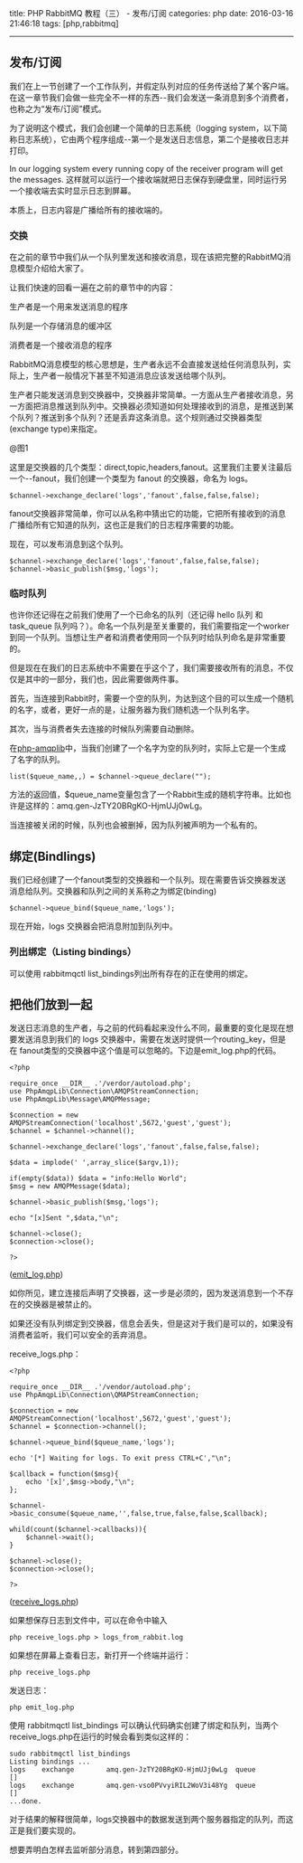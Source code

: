 title: PHP RabbitMQ 教程（三） - 发布/订阅
categories: php
date: 2016-03-16 21:46:18
tags:  [php,rabbitmq]

---

## 发布/订阅

我们在上一节创建了一个工作队列，并假定队列对应的任务传送给了某个客户端。在这一章节我们会做一些完全不一样的东西--我们会发送一条消息到多个消费者，也称之为“发布/订阅”模式。

为了说明这个模式，我们会创建一个简单的日志系统（logging system，以下简称日志系统），它由两个程序组成--第一个是发送日志信息，第二个是接收日志并打印。

In our logging system every running copy of the receiver program will get the messages. 这样就可以运行一个接收端就把日志保存到硬盘里，同时运行另一个接收端去实时显示日志到屏幕。

本质上，日志内容是广播给所有的接收端的。

### 交换
在之前的章节中我们从一个队列里发送和接收消息，现在该把完整的RabbitMQ消息模型介绍给大家了。

让我们快速的回看一遍在之前的章节中的内容：

生产者是一个用来发送消息的程序

队列是一个存储消息的缓冲区

消费者是一个接收消息的程序

RabbitMQ消息模型的核心思想是，生产者永远不会直接发送给任何消息队列，实际上，生产者一般情况下甚至不知道消息应该发送给哪个队列。

生产者只能发送消息到交换器中，交换器非常简单。一方面从生产者接收消息，另一方面把消息推送到队列中。交换器必须知道如何处理接收到的消息，是推送到某个队列？推送到多个队列？还是丢弃这条消息。这个规则通过交换器类型(exchange type)来指定。

@图1

这里是交换器的几个类型：direct,topic,headers,fanout。这里我们主要关注最后一个--fanout，我们创建一个类型为 fanout 的交换器，命名为 logs。

```
$channel->exchange_declare('logs','fanout',false,false,false);
```

fanout交换器非常简单，你可以从名称中猜出它的功能，它把所有接收到的消息广播给所有它知道的队列，这也正是我们的日志程序需要的功能。

现在，可以发布消息到这个队列。

```
$channel->exchange_declare('logs','fanout',false,false,false);
$channel->basic_publish($msg,'logs');
```

### 临时队列

也许你还记得在之前我们使用了一个已命名的队列（还记得 hello 队列 和 task_queue 队列吗？）。命名一个队列是至关重要的，我们需要指定一个worker到同一个队列。当想让生产者和消费者使用同一个队列时给队列命名是非常重要的。

但是现在在我们的日志系统中不需要在乎这个了，我们需要接收所有的消息，不仅仅是其中的一部分，我们也，因此需要做两件事。

首先，当连接到Rabbit时，需要一个空的队列，为达到这个目的可以生成一个随机的名字，或者，更好一点的是，让服务器为我们随机选一个队列名字。

其次，当与消费者失去连接的时候队列需要自动删除。

在[php-amqplib](https://github.com/php-amqplib/php-amqplib)中，当我们创建了一个名字为空的队列时，实际上它是一个生成了名字的队列。

```
list($queue_name,,) = $channel->queue_declare("");
```

方法的返回值，$queue_name变量包含了一个Rabbit生成的随机字符串。比如也许是这样的：amq.gen-JzTY20BRgKO-HjmUJj0wLg。

当连接被关闭的时候，队列也会被删掉，因为队列被声明为一个私有的。

## 绑定(Bindlings)


我们已经创建了一个fanout类型的交换器和一个队列。现在需要告诉交换器发送消息给队列。交换器和队列之间的关系称之为绑定(binding)

```
$channel->queue_bind($queue_name,'logs');
```

现在开始，logs 交换器会把消息附加到队列中。

### 列出绑定（Listing bindings）

可以使用 rabbitmqctl list_bindings列出所有存在的正在使用的绑定。

## 把他们放到一起

发送日志消息的生产者，与之前的代码看起来没什么不同，最重要的变化是现在想要发送消息到我们的 logs 交换器中，需要在发送时提供一个routing_key，但是在 fanout类型的交换器中这个值是可以忽略的。下边是emit_log.php的代码。

```
<?php

require_once __DIR__ .'/verdor/autoload.php';
use PhpAmqpLib\Connection\AMQPStreamConnection;
use PhpAmqpLib\Message\AMQPMessage;

$connection = new AMQPStreamConnection('localhost',5672,'guest','guest');
$channel = $channel->channel();

$channel->exchange_declare('logs','fanout',false,false,false);

$data = implode(' ',array_slice($argv,1));

if(empty($data)) $data = "info:Hello World";
$msg = new AMQPMessage($data);

$channel->basic_publish($msg,'logs');

echo "[x]Sent ",$data,"\n";

$channel->close();
$connection->close();

?>
```
([emit_log.php](https://github.com/rabbitmq/rabbitmq-tutorials/blob/master/php/emit_log.php))

如你所见，建立连接后声明了交换器，这一步是必须的，因为发送消息到一个不存在的交换器是被禁止的。

如果还没有队列绑定到交换器，信息会丢失，但是这对于我们是可以的，如果没有消费者监听，我们可以安全的丢弃消息。

receive_logs.php：

```
<?php

require_once __DIR__ .'/vendor/autoload.php';
use PhpAmqpLib\Connection\QMAPStreamConnection;

$connection = new AMQPStreamConnection('localhost',5672,'guest','guest');
$channel = $connection->channel();

$channel->queue_bind($queue_name,'logs');

echo '[*] Waiting for logs. To exit press CTRL+C',"\n";

$callback = function($msg){
	echo '[x]',$msg->body,"\n";
};

$channel->basic_consume($queue_name,'',false,true,false,false,$callback);

whild(count($channel->callbacks)){
	$channel->wait();
}

$channel->close();
$connection->close();

?>
```
([receive_logs.php](https://github.com/rabbitmq/rabbitmq-tutorials/blob/master/php/receive_logs.php))

如果想保存日志到文件中，可以在命令中输入

```
php receive_logs.php > logs_from_rabbit.log
```

如果想在屏幕上查看日志，新打开一个终端并运行：

```
php receive_logs.php
```

发送日志：

```
php emit_log.php
```

使用 rabbitmqctl list_bindings 可以确认代码确实创建了绑定和队列，当两个receive_logs.php在运行的时候会看到类似这样的：

```
sudo rabbitmqctl list_bindings
Listing bindings ...
logs    exchange        amq.gen-JzTY20BRgKO-HjmUJj0wLg  queue           []
logs    exchange        amq.gen-vso0PVvyiRIL2WoV3i48Yg  queue           []
...done.

```

对于结果的解释很简单，logs交换器中的数据发送到两个服务器指定的队列，而这正是我们要实现的。

想要弄明白怎样去监听部分消息，转到第四部分。